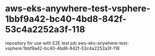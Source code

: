 # aws-eks-anywhere-test-vsphere-1bbf9a42-bc40-4bd8-842f-53c4a2252a3f-118
repository for use with E2E test job aws-eks-anywhere-test-vsphere:1bbf9a42-bc40-4bd8-842f-53c4a2252a3f-118

